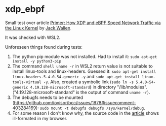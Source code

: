 # xdp_ebpf
Small test over article [Primer: How XDP and eBPF Speed Network Traffic via the Linux Kernel](https://thenewstack.io/primer-how-xdp-and-ebpf-speed-network-traffic-via-the-linux-kernel/) by [Jack Wallen](https://github.com/jlwallen).

It was checked with WSL2.

Unforeseen things found during tests:
1. The python pip module was not installed. Had to install it:
```sudo apt-get install -y python3-pip```
2. The command ```shell uname -r``` in WSL2 return value is not suitable to install linux-tools and linux-headers. Guessed it: ```sudo apt-get install linux-headers-5.4.0-54-generic -y``` and ```sudo apt-get install linux-tools-virtual -y```. Also, created a symbolic link (```sudo ln -s 5.4.0-54-generic 4.19.128-microsoft-standard```) in directory "/lib/modules". ("4.19.128-microsoft-standard" is the output of command ```uname -r```).
3. The debugfs needs to be mounted (https://github.com/iovisor/bcc/issues/1878#issuecomment-403284169): ```sudo mount -t debugfs debugfs /sys/kernel/debug```.
4. For some reason I don't know why, the source code in the [article](https://thenewstack.io/primer-how-xdp-and-ebpf-speed-network-traffic-via-the-linux-kernel/) shows ill-formated in my browser.
